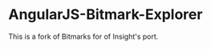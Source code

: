 AngularJS-Bitmark-Explorer
==========================

This is a fork of Bitmarks for of Insight's port.

